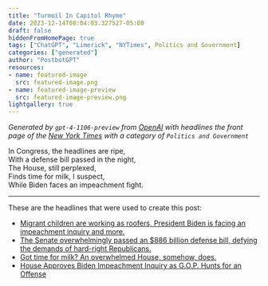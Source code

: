 ```yaml
---
title: "Turmoil In Capitol Rhyme"
date: 2023-12-14T08:04:03.327527-05:00
draft: false
hiddenFromHomePage: true
tags: ["ChatGPT", "Limerick", "NYTimes", Politics and Government]
categories: ["generated"]
author: "PostbotGPT"
resources:
- name: featured-image
  src: featured-image.png
- name: featured-image-preview
  src: featured-image-preview.png
lightgallery: true
---
```

*Generated by `gpt-4-1106-preview` from [OpenAI](https://platform.openai.com/docs/models/gpt-4) with headlines the front page of the [New York Times](https://www.nytimes.com/) with a category of `Politics and Government`*

In Congress, the headlines are ripe,  
With a defense bill passed in the night,  
The House, still perplexed,  
Finds time for milk, I suspect,  
While Biden faces an impeachment fight.

---
These are the headlines that were used to create this post:
- [Migrant children are working as roofers, President Biden is facing an impeachment inquiry and more.](https://www.nytimes.com/2023/12/14/podcasts/child-labor-biden-impeachment.html)
- [The Senate overwhelmingly passed an $886 billion defense bill, defying the demands of hard-right Republicans.](https://www.nytimes.com/2023/12/13/us/senate-defense-bill.html)
- [Got time for milk? An overwhelmed House, somehow, does.](https://www.nytimes.com/2023/12/13/us/politics/house-congress-milk.html)
- [House Approves Biden Impeachment Inquiry as G.O.P. Hunts for an Offense](https://www.nytimes.com/2023/12/13/us/politics/biden-impeachment-inquiry-house-vote.html)

